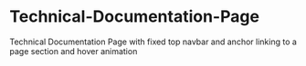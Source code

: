 # Technical-Documentation-Page
Technical Documentation Page with fixed top navbar and anchor linking to a page section and hover animation
